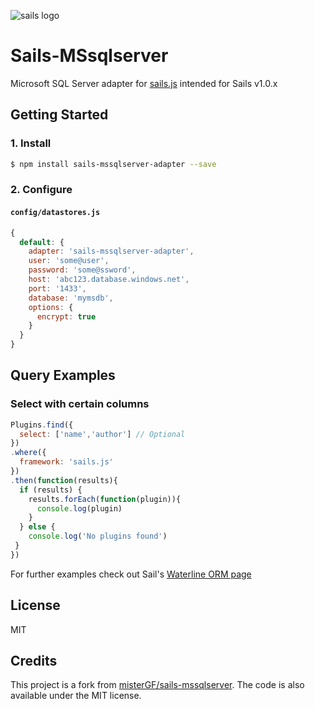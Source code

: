 ![sails logo](https://sailsjs.com/images/hero_squid.png)

# Sails-MSsqlserver



Microsoft SQL Server adapter for [sails.js](http://sailsjs.org/) intended for Sails v1.0.x

## Getting Started
### 1. Install
```sh
$ npm install sails-mssqlserver-adapter --save
```

### 2. Configure

#### `config/datastores.js`
```js
{
  default: {
    adapter: 'sails-mssqlserver-adapter',
    user: 'some@user',
    password: 'some@ssword',
    host: 'abc123.database.windows.net',
    port: '1433',
    database: 'mymsdb',
    options: {
      encrypt: true
    }
  }
}
```

## Query Examples

### Select with certain columns
``` javascript
Plugins.find({
  select: ['name','author'] // Optional
})
.where({
  framework: 'sails.js'
})
.then(function(results){
  if (results) {
    results.forEach(function(plugin)){
      console.log(plugin)
    }      
  } else {
    console.log('No plugins found')
 }
})
```

For further examples check out Sail's [Waterline ORM page](http://sailsjs.org/documentation/concepts/models-and-orm/query-language)

## License
MIT

## Credits

This project is a fork from [misterGF/sails-mssqlserver](https://github.com/misterGF/sails-mssqlserver). The code is also available under the MIT license.

[npm-image]: https://img.shields.io/npm/v/sails-mssqlserver.svg?style=flat-square
[npm-url]: https://npmjs.org/package/sails-mssqlserver-adapter
